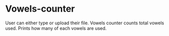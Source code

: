 # Vowels-counter

User can either type or upload their file.
Vowels counter counts total vowels used.
Prints how many of each vowels are used.
